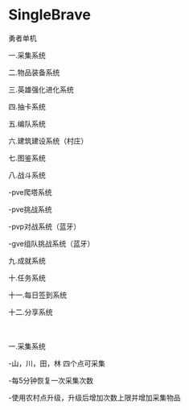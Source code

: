 SingleBrave
===========

勇者单机<p>
<p>
一.采集系统<p>
二.物品装备系统<p>
三.英雄强化进化系统<p>
四.抽卡系统<p>
五.编队系统<p>
六.建筑建设系统（村庄）<p>
七.图鉴系统<p>
八.战斗系统<p>
-pve爬塔系统<p>
-pve挑战系统<p>
-pvp对战系统（蓝牙）<p>
-gve组队挑战系统（蓝牙）<p>
九.成就系统<p>
十.任务系统<p>
十一.每日签到系统<p>
十二.分享系统<p>
<br>
<br>
一.采集系统<p>
-山，川，田，林 四个点可采集<p>
-每5分钟恢复一次采集次数<p>
-使用农村点升级，升级后增加次数上限并增加采集物品<p>
<p>
<p>
